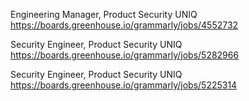 Engineering Manager, Product Security UNIQ https://boards.greenhouse.io/grammarly/jobs/4552732

Security Engineer, Product Security UNIQ https://boards.greenhouse.io/grammarly/jobs/5282966

Security Engineer, Product Security UNIQ https://boards.greenhouse.io/grammarly/jobs/5225314

